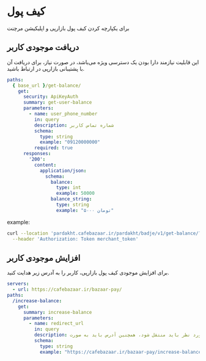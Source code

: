 # کیف پول

برای یکپارچه کردن کیف پول بازارپی و اپلیکیشن مرچنت

## دریافت موجودی کاربر

این قابلیت نیازمند دارا بودن یک دسترسی ویژه می‌باشد، در صورت نیاز، برای دریافت آن با پشتیبانی بازارپی در ارتباط باشید.

```yaml
paths:
  { base_url }/get-balance/
    get:
      security: ApiKeyAuth
      summary: get-user-balance
      parameters:
        - name: user_phone_number
          in: query
          description: شماره تماس کاربر
          schema:
            type: string
            example: "09120000000"
          required: true
      responses:
        '200':
          content:
            application/json:
              schema:
                balance:
                  type: int
                  example: 50000
                balance_string:
                  type: string
                  example: "۵۰۰۰ تومان"
```

example:

```bash
curl --location 'pardakht.cafebazaar.ir/pardakht/badje/v1/get-balance/?user_phone_number=09120000000' \
  --header 'Authorization: Token merchant_token'
```

## افزایش موجودی کاربر

برای افزایش موجودی کیف پول بازارپی، کاربر را به آدرس زیر هدایت کنید.

```yaml
servers:
  - url: https://cafebazaar.ir/bazaar-pay/
paths:
  /increase-balance:
    get:
      summary: increase-balance
      parameters:
        - name: redirect_url
          in: query
          description: کاربر به آدرس مورد نظر باید منتقل شود، همچنین آدرس باید به صورت encodeURIComponent انکد شود
          schema:
            type: string
            example: "https://cafebazaar.ir/bazaar-pay/increase-balance?redirect_url=https://bazaar-pay.ir"
```

